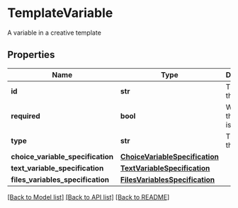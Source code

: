 # TemplateVariable

A variable in a creative template

## Properties
Name | Type | Description | Notes
------------ | ------------- | ------------- | -------------
**id** | **str** | The id of the variable | 
**required** | **bool** | Whether the variable is required | 
**type** | **str** | The type of the variable | 
**choice_variable_specification** | [**ChoiceVariableSpecification**](ChoiceVariableSpecification.md) |  | [optional] 
**text_variable_specification** | [**TextVariableSpecification**](TextVariableSpecification.md) |  | [optional] 
**files_variables_specification** | [**FilesVariablesSpecification**](FilesVariablesSpecification.md) |  | [optional] 

[[Back to Model list]](../README.md#documentation-for-models) [[Back to API list]](../README.md#documentation-for-api-endpoints) [[Back to README]](../README.md)


